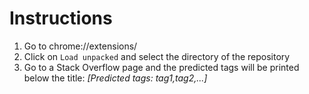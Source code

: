 # Instructions

1. Go to chrome://extensions/
2. Click on `Load unpacked` and select the directory of the repository
3. Go to a Stack Overflow page and the predicted tags will be printed below the title: _[Predicted tags: tag1,tag2,...]_

